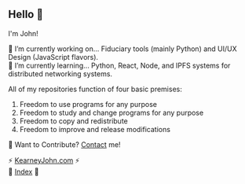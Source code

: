 ## Hello 👋

I'm John! 

🔭 I’m currently working on... Fiduciary tools (mainly Python) and UI/UX Design (JavaScript flavors).   
🌱 I’m currently learning... Python, React, Node, and IPFS systems for distributed networking systems.

All of my repositories function of four basic premises:
1. Freedom to use programs for any purpose
2. Freedom to study and change programs for any purpose
3. Freedom to copy and redistribute
4. Freedom to improve and release modifications

💬 Want to Contribute? [Contact](https://kearneyjohn.com/about) me!

⚡ [KearneyJohn.com](https://kearneyjohn.com) ⚡   
📄 [Index](https://github.com/JohnKearney1/documentation/blob/main/docs/documentation.md) 📄    

